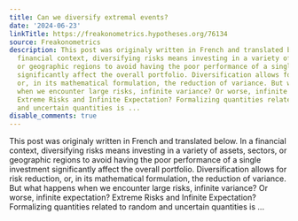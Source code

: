 ```yaml
---
title: Can we diversify extremal events?
date: '2024-06-23'
linkTitle: https://freakonometrics.hypotheses.org/76134
source: Freakonometrics
description: This post was originaly written in French and translated below. In a
  financial context, diversifying risks means investing in a variety of assets, sectors,
  or geographic regions to avoid having the poor performance of a single investment
  significantly affect the overall portfolio. Diversification allows for risk reduction,
  or, in its mathematical formulation, the reduction of variance. But what happens
  when we encounter large risks, infinite variance? Or worse, infinite expectation?
  Extreme Risks and Infinite Expectation? Formalizing quantities related to random
  and uncertain quantities is ...
disable_comments: true
---
```

This post was originaly written in French and translated below. In a financial context, diversifying risks means investing in a variety of assets, sectors, or geographic regions to avoid having the poor performance of a single investment significantly affect the overall portfolio. Diversification allows for risk reduction, or, in its mathematical formulation, the reduction of variance. But what happens when we encounter large risks, infinite variance? Or worse, infinite expectation? Extreme Risks and Infinite Expectation? Formalizing quantities related to random and uncertain quantities is ...